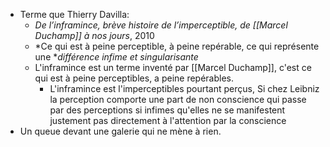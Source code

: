 - Terme que Thierry Davilla:
	- *De l’inframince, brève histoire de l’imperceptible, de [[Marcel Duchamp]] à nos jours*, 2010
	- *Ce qui est à peine perceptible, à peine repérable, ce qui représente une **différence infime et singularisante*
	- L'inframince est un terme inventé par [[Marcel Duchamp]], c'est ce qui est à peine perceptibles, a peine repérables.
		- L'inframince est l'imperceptibles pourtant perçus, Si chez Leibniz la perception comporte une part de non conscience qui passe par des perceptions si infimes qu'elles ne se manifestent justement pas directement à l'attention par la conscience
- Un queue devant une galerie qui ne mène à rien.